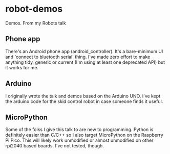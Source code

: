 # robot-demos
Demos. From my Robots talk

## Phone app
There's an Android phone app (android_controller). It's a bare-minimum UI and 'connect to bluetooth serial' thing. I've made zero effort to make anything tidy, generic or current (I'm using at least one deprecated API) but it works for me.

## Arduino
I originally wrote the talk and demos based on the Arduino UNO. I've kept the arduino code for the skid control robot in case someone finds it useful.

## MicroPython
Some of the folks I give this talk to are new to programming. Python is definitely easier than C/C++ so I also target MicroPython on the Raspberry Pi Pico. This will likely work unmodified or almost unmodified on other rpi2040 based boards. I've not tested, though.